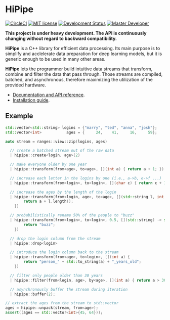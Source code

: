 # HiPipe
[![CircleCI](https://circleci.com/gh/iterait/hipipe/tree/dev.svg?style=shield)](https://circleci.com/gh/iterait/hipipe/tree/master)
[![MIT license](https://img.shields.io/badge/license-MIT-blue.svg?style=flat)](LICENSE)
[![Development Status](https://img.shields.io/badge/status-CX%20Regular-brightgreen.svg?style=flat)]()
[![Master Developer](https://img.shields.io/badge/master-Filip%20Matzner-lightgrey.svg?style=flat)]()

**This project is under heavy development. The API is continuously changing without regard to backward compatibility.**

__HiPipe__ is a C++ library for efficient data processing. Its main purpose is to simplify
and acclelerate data preparation for deep learning models, but it is generic enough to be used
in many other areas.

__HiPipe__ lets the programmer build intuitive data streams that transform,
combine and filter the data that pass through. Those streams are compiled,
batched, and asynchronous, therefore maximizing the utilization of the provided
hardware.

- [Documentation and API reference](https://hipipe.org/).
- [Installation guide](https://hipipe.org/installation.html).

## Example

```c++
std::vector<std::string> logins = {"marry", "ted", "anna", "josh"};
std::vector<int>           ages = {     24,    41,     16,     59};

auto stream = ranges::view::zip(logins, ages)

  // create a batched stream out of the raw data
  | hipipe::create<login, age>(2)

  // make everyone older by one year
  | hipipe::transform(from<age>, to<age>, [](int a) { return a + 1; })

  // increase each letter in the logins by one (i.e., a->b, e->f ...)
  | hipipe::transform(from<login>, to<login>, [](char c) { return c + 1; }, dim<2>)

  // increase the ages by the length of the login
  | hipipe::transform(from<login, age>, to<age>, [](std::string l, int a) {
        return a + l.length();
    })

  // probabilistically rename 50% of the people to "buzz"
  | hipipe::transform(from<login>, to<login>, 0.5, [](std::string) -> std::string {
        return "buzz";
    })

  // drop the login column from the stream
  | hipipe::drop<login>

  // introduce the login column back to the stream
  | hipipe::transform(from<age>, to<login>, [](int a) {
        return "person_" + std::to_string(a) + "_years_old";
    })

  // filter only people older than 30 years
  | hipipe::filter(from<login, age>, by<age>, [](int a) { return a > 30; })

  // asynchronously buffer the stream during iteration
  | hipipe::buffer(2);

// extract the ages from the stream to std::vector
ages = hipipe::unpack(stream, from<age>);
assert((ages == std::vector<int>{45, 64}));
```
